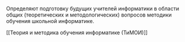 Определяют подготовку будущих учителей информатики в области общих (теоретических и методологических) вопросов методики обучения школьной информатике.

[[Теория и методика обучения информатике (ТиМОИ)]]